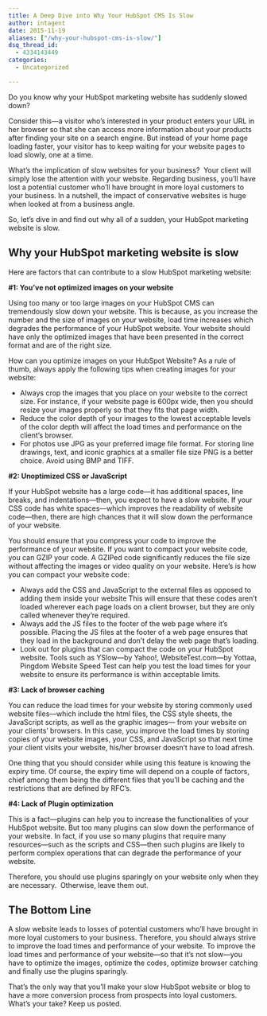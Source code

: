 ```yaml
---
title: A Deep Dive into Why Your HubSpot CMS Is Slow
author: intagent
date: 2015-11-19
aliases: ["/why-your-hubspot-cms-is-slow/"]
dsq_thread_id:
  - 4334143449
categories:
  - Uncategorized

---
```

Do you know why your HubSpot marketing website has suddenly slowed down?

Consider this—a visitor who’s interested in your product enters your URL in her browser so that she can access more information about your products after finding your site on a search engine. But instead of your home page loading faster, your visitor has to keep waiting for your website pages to load slowly, one at a time.

What’s the implication of slow websites for your business?  Your client will simply lose the attention with your website. Regarding business, you’ll have lost a potential customer who’ll have brought in more loyal customers to your business. In a nutshell, the impact of conservative websites is huge when looked at from a business angle.

So, let’s dive in and find out why all of a sudden, your HubSpot marketing website is slow.

<!--more-->

## Why your HubSpot marketing website is slow

Here are factors that can contribute to a slow HubSpot marketing website:

**#1: You’ve not optimized images on your website**

Using too many or too large images on your HubSpot CMS can tremendously slow down your website. This is because, as you increase the number and the size of images on your website, load time increases which degrades the performance of your HubSpot website. Your website should have only the optimized images that have been presented in the correct format and are of the right size.

How can you optimize images on your HubSpot Website? As a rule of thumb, always apply the following tips when creating images for your website:

  * Always crop the images that you place on your website to the correct size. For instance, if your website page is 600px wide, then you should resize your images properly so that they fits that page width.
  * Reduce the color depth of your images to the lowest acceptable levels of the color depth will affect the load times and performance on the client’s browser.
  * For photos use JPG as your preferred image file format. For storing line drawings, text, and iconic graphics at a smaller file size PNG is a better choice. Avoid using BMP and TIFF.

**#2: Unoptimized CSS or JavaScript**

If your HubSpot website has a large code—it has additional spaces, line breaks, and indentations—then, you expect to have a slow website. If your CSS code has white spaces—which improves the readability of website code—then, there are high chances that it will slow down the performance of your website.

You should ensure that you compress your code to improve the performance of your website. If you want to compact your website code, you can GZIP your code. A GZIPed code significantly reduces the file size without affecting the images or video quality on your website. Here’s is how you can compact your website code:

  * Always add the CSS and JavaScript to the external files as opposed to adding them inside your website This will ensure that these codes aren’t loaded wherever each page loads on a client browser, but they are only called whenever they’re required.
  * Always add the JS files to the footer of the web page where it’s possible. Placing the JS files at the footer of a web page ensures that they load in the background and don’t delay the web page that’s loading.
  * Look out for plugins that can compact the code on your HubSpot website. Tools such as YSlow—by Yahoo!, WebsiteTest.com—by Yottaa, Pingdom Website Speed Test can help you test the load times for your website to ensure its performance is within acceptable limits.

**#3: Lack of browser caching**

You can reduce the load times for your website by storing commonly used website files—which include the html files, the CSS style sheets, the JavaScript scripts, as well as the graphic images— from your website on your clients’ browsers. In this case, you improve the load times by storing copies of your website images, your CSS, and JavaScript so that next time your client visits your website, his/her browser doesn’t have to load afresh.

One thing that you should consider while using this feature is knowing the expiry time. Of course, the expiry time will depend on a couple of factors, chief among them being the different files that you’ll be caching and the restrictions that are defined by RFC’s.

**#4: Lack of Plugin optimization**

This is a fact—plugins can help you to increase the functionalities of your HubSpot website. But too many plugins can slow down the performance of your website. In fact, if you use so many plugins that require many resources—such as the scripts and CSS—then such plugins are likely to perform complex operations that can degrade the performance of your website.

Therefore, you should use plugins sparingly on your website only when they are necessary.  Otherwise, leave them out.

## The Bottom Line

A slow website leads to losses of potential customers who’ll have brought in more loyal customers to your business. Therefore, you should always strive to improve the load times and performance of your website. To improve the load times and performance of your website—so that it’s not slow—you have to optimize the images, optimize the codes, optimize browser catching and finally use the plugins sparingly.

That’s the only way that you’ll make your slow HubSpot website or blog to have a more conversion process from prospects into loyal customers. What’s your take? Keep us posted.